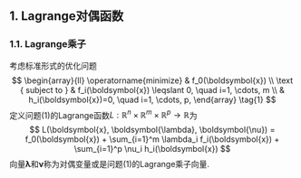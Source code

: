 ## 1. Lagrange对偶函数
### 1.1. Lagrange乘子
考虑标准形式的优化问题
$$
\begin{array}{ll}
\operatorname{minimize} & f_0(\boldsymbol{x}) \\
\text { subject to } & f_i(\boldsymbol{x}) \leqslant 0, \quad i=1, \cdots, m \\
& h_i(\boldsymbol{x})=0, \quad i=1, \cdots, p,
\end{array} \tag{1}
$$
定义问题(1)的Lagrange函数$L: \mathbb{R}^n\times \mathbb{R}^m\times \mathbb{R}^p\to \mathbb{R}$为
$$
L(\boldsymbol{x}, \boldsymbol{\lambda}, \boldsymbol{\nu}) = f_0(\boldsymbol{x}) + \sum_{i=1}^m \lambda_i f_i(\boldsymbol{x}) + \sum_{i=1}^p \nu_i h_i(\boldsymbol{x}) 
$$
向量$\boldsymbol{\lambda}$和$\boldsymbol{\nu}$称为对偶变量或是问题(1)的Lagrange乘子向量. 

